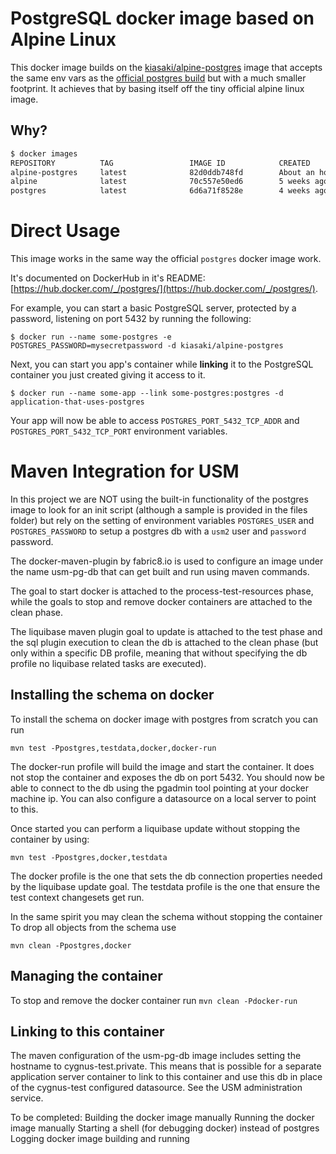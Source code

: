 # PostgreSQL docker image based on Alpine Linux

This docker image builds on the 
[kiasaki/alpine-postgres](https://hub.docker.com/r/kiasaki/alpine-postgres/)
image that accepts the same env vars as the 
[official postgres build](https://registry.hub.docker.com/_/postgres/) but
with a much smaller footprint. It achieves that by basing itself off the tiny
official alpine linux image.

## Why?

```bash
$ docker images
REPOSITORY          TAG                 IMAGE ID            CREATED             VIRTUAL SIZE
alpine-postgres     latest              82d0ddb748fd        About an hour ago   27.35 MB
alpine              latest              70c557e50ed6        5 weeks ago         4.798 MB
postgres            latest              6d6a71f8528e        4 weeks ago         265.1 MB
```

# Direct Usage

This image works in the same way the official `postgres` docker image work.

It's documented on DockerHub in it's README: [https://hub.docker.com/_/postgres/](https://hub.docker.com/_/postgres/).

For example, you can start a basic PostgreSQL server, protected by a password,
listening on port 5432 by running the following:

```
$ docker run --name some-postgres -e POSTGRES_PASSWORD=mysecretpassword -d kiasaki/alpine-postgres
```

Next, you can start you app's container while **linking** it to the PostgreSQL
container you just created giving it access to it.

```
$ docker run --name some-app --link some-postgres:postgres -d application-that-uses-postgres
```

Your app will now be able to access `POSTGRES_PORT_5432_TCP_ADDR` and `POSTGRES_PORT_5432_TCP_PORT` environment variables.

# Maven Integration for USM

In this project we are NOT using the built-in functionality of the postgres
image to look for an init script (although a sample is provided in the files
folder) but rely on the setting of environment variables `POSTGRES_USER`
and `POSTGRES_PASSWORD` to setup a postgres db with a `usm2` user and
`password` password.

The docker-maven-plugin by fabric8.io is used to configure an image under the
name usm-pg-db that can get built and run using maven commands.

The goal to start docker is attached to the process-test-resources phase, while
the goals to stop and remove docker containers are attached to the clean phase.

The liquibase maven plugin goal to update is attached to the test phase and the
sql plugin execution to clean the db is attached to the clean phase (but only 
within a specific DB profile, meaning that without specifying the db profile no
liquibase related tasks are executed).

## Installing the schema on docker

To install the schema on docker image with postgres from scratch you can run

`mvn test -Ppostgres,testdata,docker,docker-run`

The docker-run profile will build the image and start the container. It does
not stop the container and exposes the db on port 5432. You should now be able
to connect to the db using the pgadmin tool pointing at your docker machine ip.
You can also configure a datasource on a local server to point to this.

Once started you can perform a liquibase update without stopping the container
by using: 

`mvn test -Ppostgres,docker,testdata`

The docker profile is the one that sets the db connection properties needed by
the liquibase update goal. The testdata profile is the one that ensure the test
context changesets get run. 

In the same spirit you may clean the schema without stopping the container
To drop all objects from the schema use

`mvn clean -Ppostgres,docker`

## Managing the container

To stop and remove the docker container run
`mvn clean -Pdocker-run`

## Linking to this container

The maven configuration of the usm-pg-db image includes setting the hostname to
cygnus-test.private. This means that is possible for a
separate application server container to link to this container and use this db
in place of the cygnus-test configured datasource. See the USM administration
service.


To be completed:
Building the docker image manually
Running the docker image manually
Starting a shell (for debugging docker) instead of postgres
Logging docker image building and running

 


